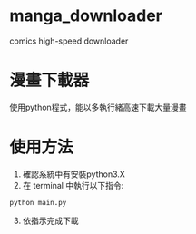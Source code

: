 # manga_downloader
comics high-speed downloader
# 漫畫下載器
使用python程式，能以多執行緒高速下載大量漫畫
# 使用方法

1.  確認系統中有安裝python3.X
2.  在 terminal 中執行以下指令:

```python main.py```

3.  依指示完成下載
